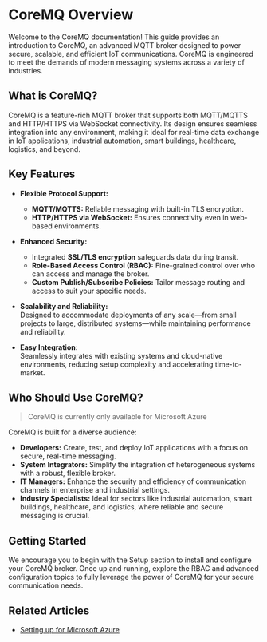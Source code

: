 # CoreMQ Overview

Welcome to the CoreMQ documentation! This guide provides an introduction to CoreMQ, an advanced MQTT broker designed to power secure, scalable, and efficient IoT communications. CoreMQ is engineered to meet the demands of modern messaging systems across a variety of industries.


## What is CoreMQ?

CoreMQ is a feature-rich MQTT broker that supports both MQTT/MQTTS and HTTP/HTTPS via WebSocket connectivity. Its design ensures seamless integration into any environment, making it ideal for real-time data exchange in IoT applications, industrial automation, smart buildings, healthcare, logistics, and beyond.


## Key Features

- **Flexible Protocol Support:**  
  - **MQTT/MQTTS:** Reliable messaging with built-in TLS encryption.  
  - **HTTP/HTTPS via WebSocket:** Ensures connectivity even in web-based environments.

- **Enhanced Security:**  
  - Integrated **SSL/TLS encryption** safeguards data during transit.  
  - **Role-Based Access Control (RBAC):** Fine-grained control over who can access and manage the broker.  
  - **Custom Publish/Subscribe Policies:** Tailor message routing and access to suit your specific needs.

- **Scalability and Reliability:**  
  Designed to accommodate deployments of any scale—from small projects to large, distributed systems—while maintaining performance and reliability.

- **Easy Integration:**  
  Seamlessly integrates with existing systems and cloud-native environments, reducing setup complexity and accelerating time-to-market.


## Who Should Use CoreMQ?

> CoreMQ is currently only available for Microsoft Azure

CoreMQ is built for a diverse audience:
- **Developers:** Create, test, and deploy IoT applications with a focus on secure, real-time messaging.
- **System Integrators:** Simplify the integration of heterogeneous systems with a robust, flexible broker.
- **IT Managers:** Enhance the security and efficiency of communication channels in enterprise and industrial settings.
- **Industry Specialists:** Ideal for sectors like industrial automation, smart buildings, healthcare, and logistics, where reliable and secure messaging is crucial.


## Getting Started

We encourage you to begin with the Setup section to install and configure your CoreMQ broker. Once up and running, explore the RBAC and advanced configuration topics to fully leverage the power of CoreMQ for your secure communication needs.

## Related Articles
- [Setting up for Microsoft Azure](/azure/setup.md)
